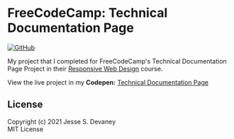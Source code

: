# FreeCodeCamp: Technical Documentation Page

[![GitHub](https://img.shields.io/github/license/jessesdevaney/freecodecamp-technical-documentation-page?style=flat-square)](https://github.com/JesseSDevaney/freecodecamp-technical-documentation-page/blob/main/LICENSE)

My project that I completed for FreeCodeCamp's Technical Documentation Page Project in their [Responsive Web Design](https://www.freecodecamp.org/learn/responsive-web-design/) course.

View the live project in my **Codepen:** [Technical Documentation Page](https://codepen.io/jessesdevaney/pen/WNoVQPE)

## License

Copyright (c) 2021 Jesse S. Devaney  
MIT License

